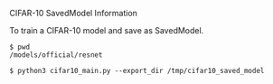 CIFAR-10 SavedModel Information

To train a CIFAR-10 model and save as SavedModel.

```
$ pwd
/models/official/resnet

$ python3 cifar10_main.py --export_dir /tmp/cifar10_saved_model
```
